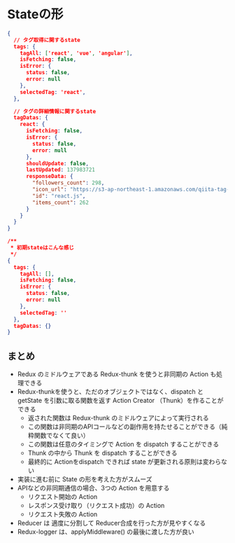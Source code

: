 # Stateの形
```json
{
  // タグ取得に関するstate
  tags: {
    tagAll: ['react', 'vue', 'angular'],
    isFetching: false,
    isError: {
      status: false,
      error: null
    },
    selectedTag: 'react',
  },

  // タグの詳細情報に関するstate
  tagDatas: {
    react: {
      isFetching: false,
      isError: {
        status: false,
        error: null
      },
      shouldUpdate: false,
      lastUpdated: 137983721
      responseData: {
        "followers_count": 298,
        "icon_url": "https://s3-ap-northeast-1.amazonaws.com/qiita-tag-image/e6867d326364bb2498f72f152c92408bf457de8c/medium.jpg?1426679594",
        "id": "react.js",
        "items_count": 262
      }
    }
  }
}

/**
 * 初期stateはこんな感じ
 */
{
  tags: {
    tagAll: [],
    isFetching: false,
    isError: {
      status: false,
      error: null
    },
    selectedTag: ''
  },
  tagDatas: {}
}
```

## まとめ
- Redux のミドルウェアである Redux-thunk を使うと非同期の Action も処理できる
- Redux-thunkを使うと、ただのオブジェクトではなく、dispatch と getState を引数に取る関数を返す Action Creator （Thunk）を作ることができる
  - 返された関数は Redux-thunk のミドルウェアによって実行される
  - この関数は非同期のAPIコールなどの副作用を持たせることができる（純粋関数でなくて良い）
  - この関数は任意のタイミングで Action を dispatch することができる
  - Thunk の中から Thunk を dispatch することができる
  - 最終的に Actionをdispatch できれば state が更新される原則は変わらない
- 実装に進む前に State の形を考えた方がスムーズ
- APIなどの非同期通信の場合、3つの Action を用意する
  - リクエスト開始の Action
  - レスポンス受け取り（リクエスト成功）の Action
  - リクエスト失敗の Action
- Reducer は 適度に分割して Reducer合成を行った方が見やすくなる
- Redux-logger は、applyMiddleware() の最後に渡した方が良い
